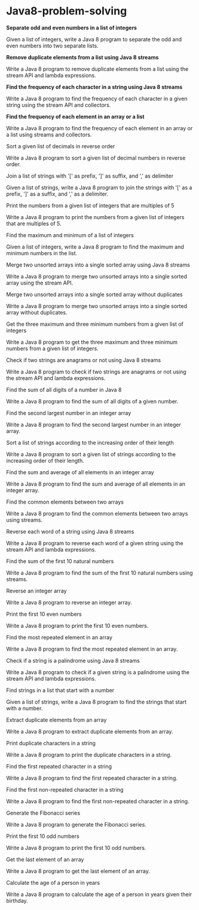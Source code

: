 # Java8-problem-solving


**Separate odd and even numbers in a list of integers**

Given a list of integers, write a Java 8 program to separate the odd and even numbers into two separate lists.

**Remove duplicate elements from a list using Java 8 streams**

Write a Java 8 program to remove duplicate elements from a list using the stream API and lambda expressions.

**Find the frequency of each character in a string using Java 8 streams**

Write a Java 8 program to find the frequency of each character in a given string using the stream API and collectors.

**Find the frequency of each element in an array or a list**

Write a Java 8 program to find the frequency of each element in an array or a list using streams and collectors.

Sort a given list of decimals in reverse order

Write a Java 8 program to sort a given list of decimal numbers in reverse order.

Join a list of strings with '[' as prefix, ']' as suffix, and ',' as delimiter

Given a list of strings, write a Java 8 program to join the strings with '[' as a prefix, ']' as a suffix, and ',' as a delimiter.

Print the numbers from a given list of integers that are multiples of 5

Write a Java 8 program to print the numbers from a given list of integers that are multiples of 5.

Find the maximum and minimum of a list of integers

Given a list of integers, write a Java 8 program to find the maximum and minimum numbers in the list.

Merge two unsorted arrays into a single sorted array using Java 8 streams

Write a Java 8 program to merge two unsorted arrays into a single sorted array using the stream API.

Merge two unsorted arrays into a single sorted array without duplicates

Write a Java 8 program to merge two unsorted arrays into a single sorted array without duplicates.

Get the three maximum and three minimum numbers from a given list of integers

Write a Java 8 program to get the three maximum and three minimum numbers from a given list of integers.

Check if two strings are anagrams or not using Java 8 streams

Write a Java 8 program to check if two strings are anagrams or not using the stream API and lambda expressions.

Find the sum of all digits of a number in Java 8

Write a Java 8 program to find the sum of all digits of a given number.

Find the second largest number in an integer array

Write a Java 8 program to find the second largest number in an integer array.

Sort a list of strings according to the increasing order of their length

Write a Java 8 program to sort a given list of strings according to the increasing order of their length.

Find the sum and average of all elements in an integer array

Write a Java 8 program to find the sum and average of all elements in an integer array.

Find the common elements between two arrays

Write a Java 8 program to find the common elements between two arrays using streams.

Reverse each word of a string using Java 8 streams

Write a Java 8 program to reverse each word of a given string using the stream API and lambda expressions.

Find the sum of the first 10 natural numbers

Write a Java 8 program to find the sum of the first 10 natural numbers using streams.

Reverse an integer array

Write a Java 8 program to reverse an integer array.

Print the first 10 even numbers

Write a Java 8 program to print the first 10 even numbers.

Find the most repeated element in an array

Write a Java 8 program to find the most repeated element in an array.

Check if a string is a palindrome using Java 8 streams

Write a Java 8 program to check if a given string is a palindrome using the stream API and lambda expressions.

Find strings in a list that start with a number

Given a list of strings, write a Java 8 program to find the strings that start with a number.

Extract duplicate elements from an array

Write a Java 8 program to extract duplicate elements from an array.

Print duplicate characters in a string

Write a Java 8 program to print the duplicate characters in a string.

Find the first repeated character in a string

Write a Java 8 program to find the first repeated character in a string.

Find the first non-repeated character in a string

Write a Java 8 program to find the first non-repeated character in a string.

Generate the Fibonacci series

Write a Java 8 program to generate the Fibonacci series.

Print the first 10 odd numbers

Write a Java 8 program to print the first 10 odd numbers.

Get the last element of an array

Write a Java 8 program to get the last element of an array.

Calculate the age of a person in years

Write a Java 8 program to calculate the age of a person in years given their birthday.
